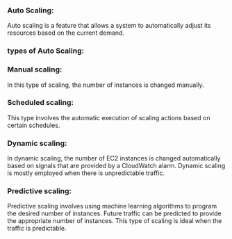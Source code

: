 ### Auto Scaling:
Auto scaling is a feature that allows a system to automatically adjust its resources based on the current demand.

### types of Auto Scaling:

### Manual scaling:
In this type of scaling, the number of instances is changed manually.

### Scheduled scaling:
This type involves the automatic execution of scaling actions based on certain schedules.

### Dynamic scaling:
In dynamic scaling, the number of EC2 instances is changed automatically based on signals that are provided by a CloudWatch alarm. Dynamic scaling is mostly employed when there is unpredictable traffic.

### Predictive scaling:
Predictive scaling involves using machine learning algorithms to program the desired number of instances. Future traffic can be predicted to provide the appropriate number of instances. This type of scaling is ideal when the traffic is predictable.

